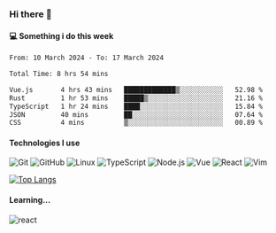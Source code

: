 ### Hi there 👋

#### 💻 Something i do this week

<!--START_SECTION:waka-->

```txt
From: 10 March 2024 - To: 17 March 2024

Total Time: 8 hrs 54 mins

Vue.js       4 hrs 43 mins   █████████████▒░░░░░░░░░░░   52.98 %
Rust         1 hr 53 mins    █████▒░░░░░░░░░░░░░░░░░░░   21.16 %
TypeScript   1 hr 24 mins    ████░░░░░░░░░░░░░░░░░░░░░   15.84 %
JSON         40 mins         ██░░░░░░░░░░░░░░░░░░░░░░░   07.64 %
CSS          4 mins          ▒░░░░░░░░░░░░░░░░░░░░░░░░   00.89 %
```

<!--END_SECTION:waka-->


#### Technologies I use
![Git](https://img.shields.io/badge/-Git-222222?style=flat&logo=git&logoColor=F05032)
![GitHub](https://img.shields.io/badge/-GitHub-181717?style=flat&logo=github)
![Linux](https://img.shields.io/badge/-Linux-222222?style=flat&logo=linux&logoColor=FCC624)
![TypeScript](https://img.shields.io/badge/-TypeScript-000000?style=flat&logo=typescript)
![Node.js](https://img.shields.io/badge/-Node.js-222222?style=flat&logo=node.js&logoColor=339933)
![Vue](https://img.shields.io/badge/-Vue-222222?style=flat&logo=Vue.js&logoColor=4FC08D)
![React](https://img.shields.io/badge/-React-222222?style=flat&logo=React&logoColor=blue)
![Vim](https://img.shields.io/badge/-Vim-222222?style=flat&logo=Vim&logoColor=green)

[![Top Langs](https://github-readme-stats.vercel.app/api/top-langs/?username=GodlessLiu&layout=compact)](https://github.com/anuraghazra/github-readme-stats)
#### Learning...
![react](https://img.shields.io/badge/react-18-blue.svg)
